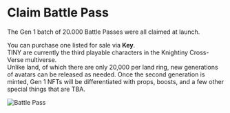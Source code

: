 # Claim Battle Pass

The Gen 1 batch of 20.000 Battle Passes were all claimed at launch.

You can purchase one listed for sale via **Key**. \
TINY are currently the third playable characters in the Knightiny Cross-Verse multiverse. \
Unlike land, of which there are only 20,000 per land ring, new generations of avatars can be released as needed. Once the second generation is minted, Gen 1 NFTs will be differentiated with props, boosts, and a few other special things that are TBA.&#x20;

![Battle Pass](<../../.gitbook/assets/Battle Pass Git book.gif>)
